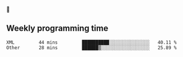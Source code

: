 🐸

## Weekly programming time
<!--START_SECTION:waka-->

```text
XML         44 mins         ██████████░░░░░░░░░░░░░░░   40.11 %
Other       28 mins         ██████▒░░░░░░░░░░░░░░░░░░   25.89 %
```

<!--END_SECTION:waka-->
